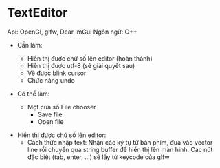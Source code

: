 # TextEditor

Api: OpenGl, glfw, Dear ImGui
Ngôn ngữ: C++

- Cần làm: 
  + Hiển thị được chữ số lên editor (hoàn thành)
  + Hiển thị được utf-8 (sẽ giải quyết sau)
  + Vẽ được blink cursor
  + Chức năng undo

- Có thể làm:
  + Một cửa sổ File chooser
    + Save file
    + Open file

* Hiển thị được chữ số lên editor:
  - Cách thức nhập text: Nhận các ký tự từ bàn phím, đưa vào vector line rồi chuyển qua string buffer để hiển thị lên màn hình. Các nút đặc biệt (tab, enter, ...) sẽ lấy từ keycode của glfw

